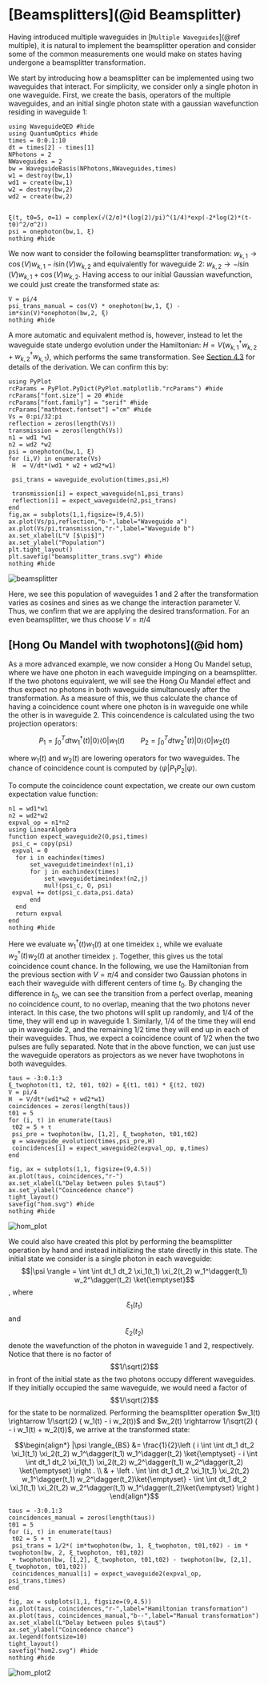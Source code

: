 # [Beamsplitters](@id Beamsplitter)

Having introduced multiple waveguides in [`Multiple Waveguides`](@ref multiple), it is natural to implement the beamsplitter operation and consider some of the common measurements one would make on states having undergone a beamsplitter transformation.

We start by introducing how a beamsplitter can be implemented using two waveguides that interact. For simplicity, we consider only a single photon in one waveguide. First, we create the basis, operators of the multiple waveguides, and an initial single photon state with a gaussian wavefunction residing in waveguide 1:

```@example bs
using WaveguideQED #hide
using QuantumOptics #hide
times = 0:0.1:10
dt = times[2] - times[1]
NPhotons = 2
NWaveguides = 2
bw = WaveguideBasis(NPhotons,NWaveguides,times)
w1 = destroy(bw,1)
wd1 = create(bw,1)
w2 = destroy(bw,2)
wd2 = create(bw,2)


ξ(t, t0=5, σ=1) = complex(√(2/σ)*(log(2)/pi)^(1/4)*exp(-2*log(2)*(t-t0)^2/σ^2))
psi = onephoton(bw,1, ξ)
nothing #hide
``` 

We now want to consider the following beamsplitter transformation: $w_{k,1} \rightarrow \cos(V) w_{k,1} - i \sin(V) w_{k,2}$ and equivalently for waveguide 2: $w_{k,2} \rightarrow - i \sin(V) w_{k,1} + \cos(V) w_{k,2}$. Having access to our initial Gaussian wavefunction, we could just create the transformed state as:

```@example bs
V = pi/4
psi_trans_manual = cos(V) * onephoton(bw,1, ξ) -im*sin(V)*onephoton(bw,2, ξ) 
nothing #hide
```

A more automatic and equivalent method is, however, instead to let the waveguide state undergo evolution under the Hamiltonian: $H = V( w_{k,1}^\dagger w_{k,2} + w_{k,2}^\dagger w_{k,1})$, which performs the same transformation. See [Section 4.3](https://github.com/qojulia/WaveguideQED.jl/blob/main/Thesis/Master_s_thesis__Modeling_Tools_For_Quantum_Networks%20(9).pdf) for details of the derivation. We can confirm this by:

```@example bs
using PyPlot
rcParams = PyPlot.PyDict(PyPlot.matplotlib."rcParams") #hide
rcParams["font.size"] = 20 #hide
rcParams["font.family"] = "serif" #hide
rcParams["mathtext.fontset"] ="cm" #hide
Vs = 0:pi/32:pi
reflection = zeros(length(Vs))
transmission = zeros(length(Vs))
n1 = wd1 *w1
n2 = wd2 *w2
psi = onephoton(bw,1, ξ)
for (i,V) in enumerate(Vs)
 H  = V/dt*(wd1 * w2 + wd2*w1)
    
 psi_trans = waveguide_evolution(times,psi,H)

 transmission[i] = expect_waveguide(n1,psi_trans)
 reflection[i] = expect_waveguide(n2,psi_trans)
end
fig,ax = subplots(1,1,figsize=(9,4.5))
ax.plot(Vs/pi,reflection,"b-",label="Waveguide a")
ax.plot(Vs/pi,transmission,"r-",label="Waveguide b")
ax.set_xlabel(L"V [$\pi$]")
ax.set_ylabel("Population")
plt.tight_layout()
plt.savefig("beamsplitter_trans.svg") #hide
nothing #hide
```
![beamsplitter](beamsplitter_trans.svg)


Here, we see this population of waveguides 1 and 2 after the transformation varies as cosines and sines as we change the interaction parameter V. Thus, we confirm that we are applying the desired transformation. For an even beamsplitter, we thus choose $V=\pi/4$ 

## [Hong Ou Mandel with twophotons](@id hom)
As a more advanced example, we now consider a Hong Ou Mandel setup, where we have one photon in each waveguide impinging on a beamsplitter. If the two photons equivalent, we will see the Hong Ou Mandel effect and thus expect no photons in both waveguide simultanouesly after the transformation. As a measure of this, we thus calculate the chance of having a coincidence count where one photon is in waveguide one while the other is in waveguide 2. This coincendence is calculated using the two projection operators:

$$P_1 = \int_0^T dt w_1^\dagger(t) |0\rangle\langle0| w_1(t) \qquad P_2 = \int_0^T dt w_2^\dagger(t) |0\rangle\langle0| w_2(t)$$

where $w_1(t)$ and $w_2(t)$ are lowering operators for two waveguides. The chance of coincidence count is computed by $\langle\psi|P_1 P_2 |\psi\rangle$. 

To compute the coincidence count expectation, we create our own custom expectation value function:

```@example bs
n1 = wd1*w1
n2 = wd2*w2
expval_op = n1*n2
using LinearAlgebra
function expect_waveguide2(O,psi,times)
 psi_c = copy(psi)
 expval = 0
  for i in eachindex(times)
      set_waveguidetimeindex!(n1,i)
      for j in eachindex(times)
          set_waveguidetimeindex!(n2,j)
          mul!(psi_c, O, psi)
 expval += dot(psi_c.data,psi.data)
      end
  end
  return expval
end
nothing #hide
```

Here we evaluate $w_1^\dagger(t) w_1(t)$ at one timeidex `i`, while we evaluate $w_2^\dagger(t) w_2(t)$ at another timeidex `j`. Together, this gives us the total coincidence count chance. In the following, we use the Hamiltonian from the previous section with $V=\pi/4$ and consider two Gaussian photons in each their waveguide with different centers of time $t_0$. By changing the difference in $t_0$, we can see the transition from a perfect overlap, meaning no coincidence count, to no overlap, meaning that the two photons never interact. In this case, the two photons will split up randomly, and $1/4$ of the time, they will end up in waveguide 1. Similarly, $1/4$ of the time they will end up in waveguide 2, and the remaining $1/2$ time they will end up in each of their waveguides. Thus, we expect a coincidence count of $1/2$ when the two pulses are fully separated. Note that in the above function, we can just use the waveguide operators as projectors as we never have twophotons in both waveguides. 

```@example bs
taus = -3:0.1:3
ξ_twophoton(t1, t2, t01, t02) = ξ(t1, t01) * ξ(t2, t02)
V = pi/4
H  = V/dt*(wd1*w2 + wd2*w1)
coincidences = zeros(length(taus))
t01 = 5
for (i, τ) in enumerate(taus)
 t02 = 5 + τ  
 psi_pre = twophoton(bw, [1,2], ξ_twophoton, t01,t02)
 ψ = waveguide_evolution(times,psi_pre,H)
 coincidences[i] = expect_waveguide2(expval_op, ψ,times)
end

fig, ax = subplots(1,1, figsize=(9,4.5))
ax.plot(taus, coincidences,"r-")
ax.set_xlabel(L"Delay between pules $\tau$")
ax.set_ylabel("Coincedence chance")
tight_layout()
savefig("hom.svg") #hide
nothing #hide
```
![hom_plot](hom.svg)

We could also have created this plot by performing the beamsplitter operation by hand and instead initializing the state directly in this state. The initial state we consider is a single photon in each waveguide: $$|\psi \rangle = \int \int dt_1 dt_2 \xi_1(t_1) \xi_2(t_2) w_1^\dagger(t_1) w_2^\dagger(t_2) \ket{\emptyset}$$, where $$\xi_1(t_1)$$ and $$\xi_2(t_2)$$ denote the wavefunction of the photon in waveguide 1 and 2, respectively. Notice that there is no factor of $$1/\sqrt(2)$$ in front of the initial state as the two photons occupy different waveguides. If they initially occupied the same waveguide, we would need a factor of $$1/\sqrt(2)$$ for the state to be normalized. Performing the beamsplitter operation $w_1(t) \rightarrow 1/\sqrt(2) ( w_1(t) - i w_2(t))$ and $w_2(t) \rightarrow 1/\sqrt(2) ( - i w_1(t) + w_2(t))$, we arrive at the transformed state:


$$\begin{align*}
|\psi \rangle_{BS} &= \frac{1}{2}\left ( i \int \int dt_1 dt_2 \xi_1(t_1) \xi_2(t_2) w_1^\dagger(t_1) w_1^\dagger(t_2) \ket{\emptyset} - i \int \int dt_1 dt_2 \xi_1(t_1) \xi_2(t_2) w_2^\dagger(t_1) w_2^\dagger(t_2) \ket{\emptyset} \right . \\
& + \left . \int \int dt_1 dt_2 \xi_1(t_1) \xi_2(t_2) w_1^\dagger(t_1) w_2^\dagger(t_2)\ket{\emptyset} - \int \int dt_1 dt_2 \xi_1(t_1) \xi_2(t_2) w_2^\dagger(t_1) w_1^\dagger(t_2)\ket{\emptyset} \right )
\end{align*}$$

```@example bs
taus = -3:0.1:3
coincidences_manual = zeros(length(taus))
t01 = 5
for (i, τ) in enumerate(taus)
 t02 = 5 + τ  
 psi_trans = 1/2*( im*twophoton(bw, 1, ξ_twophoton, t01,t02) - im * twophoton(bw, 2, ξ_twophoton, t01,t02)
 + twophoton(bw, [1,2], ξ_twophoton, t01,t02) - twophoton(bw, [2,1], ξ_twophoton, t01,t02))
 coincidences_manual[i] = expect_waveguide2(expval_op, psi_trans,times)
end

fig, ax = subplots(1,1, figsize=(9,4.5))
ax.plot(taus, coincidences,"r-",label="Hamiltonian transformation")
ax.plot(taus, coincidences_manual,"b--",label="Manual transformation")
ax.set_xlabel(L"Delay between pules $\tau$")
ax.set_ylabel("Coincedence chance")
ax.legend(fontsize=10)
tight_layout()
savefig("hom2.svg") #hide
nothing #hide
```
![hom_plot2](hom2.svg)
